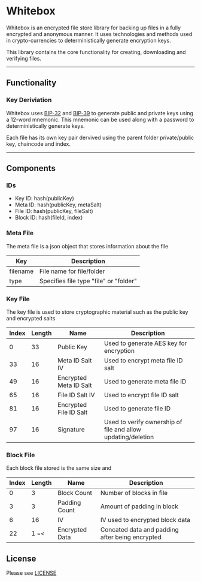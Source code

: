 # Whitebox

Whitebox is an encrypted file store library for backing up files in a fully encrypted and anonymous manner. It uses technologies and methods used in crypto-currencies to deterministically generate encryption keys.

This library contains the core functionality for creating, downloading and verifying files.

---

## Functionality

### Key Deriviation

Whitebox uses [BIP-32](https://github.com/bitcoin/bips/blob/master/bip-0032.mediawiki) and [BIP-39](https://github.com/bitcoin/bips/blob/master/bip-0039.mediawiki) to generate public and private keys using a 12-word mnemonic. This mnemonic can be used along with a password to deterministically generate keys.

Each file has its own key pair dervived using the parent folder private/public key, chaincode and index.

---

## Components

### IDs

- Key ID: hash(publicKey)
- Meta ID: hash(publicKey, metaSalt)
- File ID: hash(publicKey, fileSalt)
- Block ID: hash(fileId, index)

### Meta File

The meta file is a json object that stores information about the file

| Key      | Description                            |
| -------- | -------------------------------------- |
| filename | File name for file/folder              |
| type     | Specifies file type "file" or "folder" |

### Key File

The key file is used to store cryptographic material such as the public key and encrypted salts

| Index | Length | Name                   | Description                                                  |
| ----- | ------ | ---------------------- | ------------------------------------------------------------ |
| 0     | 33     | Public Key             | Used to generate AES key for encryption                      |
| 33    | 16     | Meta ID Salt IV        | Used to encrypt meta file ID salt                            |
| 49    | 16     | Encrypted Meta ID Salt | Used to generate meta file ID                                |
| 65    | 16     | File ID Salt IV        | Used to encrypt file ID salt                                 |
| 81    | 16     | Encrypted File ID Salt | Used to generate file ID                                     |
| 97    | 16     | Signature              | Used to verify ownership of file and allow updating/deletion |

### Block File

Each block file stored is the same size and

| Index | Length | Name           | Description                                     |
| ----- | ------ | -------------- | ----------------------------------------------- |
| 0     | 3      | Block Count    | Number of blocks in file                        |
| 3     | 3      | Padding Count  | Amount of padding in block                      |
| 6     | 16     | IV             | IV used to encrypted block data                 |
| 22    | 1 =<   | Encrypted Data | Concated data and padding after being encrypted |

## License

Please see [LICENSE](./LICENSE)
